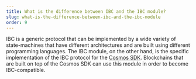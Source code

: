 ```yaml
---
title: What is the difference between IBC and the IBC module?
slug: what-is-the-difference-between-ibc-and-the-ibc-module
order: 9
---
```

IBC is a generic protocol that can be implemented by a wide variety of state-machines that have different architectures and are built using different programming languages. The IBC module, on the other hand, is the specific implementation of the IBC protocol for the [Cosmos SDK](https://docs.cosmos.network/). Blockchains that are built on top of the Cosmos SDK can use this module in order to become IBC-compatible.
